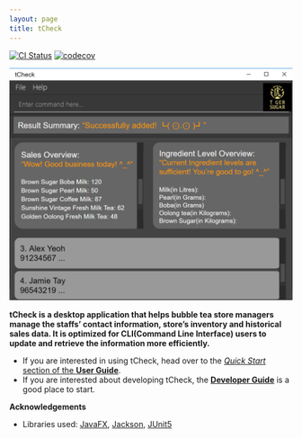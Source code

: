 ```yaml
---
layout: page
title: tCheck
---
```


[![CI Status](https://github.com/AY2021S1-CS2103T-T12-2/tp/workflows/Java%20CI/badge.svg)](https://github.com/AY2021S1-CS2103T-T12-2/tp/actions)
[![codecov](https://codecov.io/gh/AY2021S1-CS2103T-T12-2/tp/branch/master/graph/badge.svg)](https://codecov.io/gh/AY2021S1-CS2103T-T12-2/tp)

![Ui](images/Ui.png)

**tCheck is a desktop application that helps bubble tea store managers manage the staffs’ contact information, 
store’s inventory and historical sales data. It is optimized for CLI(Command Line Interface) users to update and 
retrieve the information more efficiently.**

* If you are interested in using tCheck, head over to the [_Quick Start_ section of the **User Guide**](UserGuide.html#quick-start).
* If you are interested about developing tCheck, the [**Developer Guide**](DeveloperGuide.html) is a good place to start.


**Acknowledgements**

* Libraries used: [JavaFX](https://openjfx.io/), [Jackson](https://github.com/FasterXML/jackson), [JUnit5](https://github.com/junit-team/junit5)
